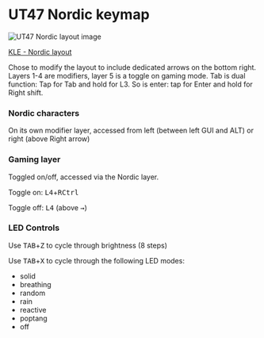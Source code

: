 # UT47 Nordic keymap


![UT47 Nordic layout image](https://i.imgur.com/l7sQY1G.png)

[KLE - Nordic layout](http://www.keyboard-layout-editor.com/##@_name=UT47%20-%20Nordic%20layout&author=neonSpork%3B&@_a:7%3B&=Esc&=Q&=W&=E&=R&=T&=Y&=U&=I&=O&=P&_w:1.5%3B&=Backspace%3B&@_c=%23c75656&a:4&w:1.25%3B&=%0A%0A%0AL3%0A%0A%0A%0A%0A%0ATab&_c=%23cccccc&a:7%3B&=A&=S&=D&=F&=G&=H&=J&=K&=L&='&_a:4&w:1.25%3B&=Enter%0A%0A%0ARShift%3B&@_a:7&w:1.5%3B&=LShift&=Z&=X&=C&=V&=B&=N&=M&=,&=.&=%2F&uarr%2F%3B&_c=%23bb45c4%3B&=L4%3B&@_c=%23cccccc%3B&=LCtrl&=LGUI&_c=%23bb45c4%3B&=L4&_c=%23cccccc%3B&=LAlt&_c=%2333aaff&w:1.25%3B&=L2&_c=%23cccccc&w:2%3B&=Space&_c=%23f5b047&w:1.25%3B&=L1&_c=%23cccccc%3B&=RCtrl&=%2F&larr%2F%3B&=%2F&darr%2F%3B&=%2F&rarr%2F%3B%3B&@_y:0.25&c=%23f5b047%3B&=%7C&=1&=2&=3&=4&=5&=6&=7&=8&=9&=0&_w:1.5%3B&=Delete%3B&@_w:1.25%3B&=&=&=&=&=&=&=&=&=+&=%2F=&=*&_w:1.25%3B&=%2F%2F%3B&@_w:1.5%3B&=&=&=&=&=&=&=&=&=-&=%2F_&=PgUp&=%3B&@=&=&=&=Caps&_w:1.25%3B&=&_w:2%3B&=&_w:1.25%3B&=&=&=Home&=PgDn&=End%3B&@_y:0.25&c=%2333aaff%3B&=%C2%A7&=!&=%22&=%23&=%C2%A4&=%25&=%2F&&=%2F%2F&=%2F=&=+&=%5C&_w:1.5%3B&=Delete%3B&@_w:1.25%3B&=&=&=%3F&=%7B&=%5B&=(&=)&=%5D&=%7D&=F10&=F11&_w:1.25%3B&=F12%3B&@_w:1.5%3B&=&=F1&=F2&=F3&=F4&=F5&=F6&=F7&=F8&=F9&=PgUp&=%3B&@=&=&=&=Caps&_w:1.25%3B&=&_w:2%3B&=&_w:1.25%3B&=&=&=Home&=PgDn&=End%3B&@_y:0.25&c=%23c75656%3B&=Esc&=Calc&_a:5%3B&=www%0A%0A%0A%0A%0A%0Ahome&=My%0A%0A%0A%0A%0A%0AComp&=www%0A%0A%0A%0A%0A%0ARefresh&_a:7%3B&=&=&=&=&=&=PrtScr&_w:1.5%3B&=%3B&@_w:1.25%3B&=&=&=&=&=&=&=&=VolDn&=VolUp&=&=&_w:1.25%3B&=%3B&@_w:1.5%3B&=&=LEDtg&=LEDch&=&=&=RESET&=&=Mute&=&_a:5%3B&=Mouse%0AClick%0A%0A%0A%0A%0ALeft&=Mouse%0A%0A%0A%0A%0A%0AUp&=Mouse%0AClick%0A%0A%0A%0A%0ARight%3B&@_a:7%3B&=&=&=&=&_w:1.25%3B&=&_w:2%3B&=&_w:1.25%3B&=&=&_a:5%3B&=Mouse%0A%0A%0A%0A%0A%0ALeft&=Mouse%0A%0A%0A%0A%0A%0ADown&=Mouse%0A%0A%0A%0A%0A%0ARight%3B&@_y:0.25&c=%23bb45c4&a:7%3B&=&=&=%2F@&=%C2%A3&=$&=~&=&=%C2%A8&=%C2%B4&=%60&=%C3%85&_w:1.5%3B&=%3B&@_w:1.25%3B&=&=&=&=%E2%82%AC&=&=&=&=&=%5E&=%C3%98&=%C3%86&_w:1.25%3B&=%3B&@_w:1.5%3B&=&=%3C&=&=&=&=&=&=%C2%B5&=&=&=&=%3B&@=&=&=&=&_w:1.25%3B&=&_w:2%3B&=&_w:1.25%3B&=&_c=%2345b564&a:5%3B&=L5%0A%0A%0A%0A%0A%0AON&_c=%23bb45c4&a:7%3B&=&=&=%3B&@_y:0.25&c=%2345b564%3B&=Esc&=Q&=W&=E&=R&=T&=Y&=F1&=F2&=F3&=F4&_w:1.5%3B&=Backspace%3B&@_w:1.25%3B&=Tab&=A&=S&=D&=F&=G&=H&=F5&=F6&=F7&=F8&_w:1.25%3B&=Enter%3B&@_w:1.5%3B&=Shift&=1&=2&=3&=4&=5&=6&=F9&=F10&=F11&=%2F&uarr%2F%3B&_c=%23cccccc&a:5%3B&=L5%0A%0A%0A%0A%0A%0AOFF%3B&@_c=%2345b564&a:7%3B&=LCtrl&=Z&=X&=C&_w:1.25%3B&=B&_w:2%3B&=Space&_w:1.25%3B&=M&=V&=%2F&larr%2F%3B&=%2F&darr%2F%3B&=%2F&rarr%2F)


Chose to modify the layout to include dedicated arrows on the bottom right. Layers 1-4 are modifiers, layer 5 is a toggle on gaming mode. Tab is dual function: Tap for Tab and hold for L3. So is enter: tap for Enter and hold for Right shift.

### Nordic characters
On its own modifier layer, accessed from left (between left GUI and ALT) or right (above Right arrow)

### Gaming layer
Toggled on/off, accessed via the Nordic layer.

Toggle on: <kbd>L4</kbd>+<kbd>RCtrl</kbd>

Toggle off: <kbd>L4</kbd> (above <kbd>&rarr;</kbd>)

### LED Controls

Use <kbd>TAB</kbd>+<kbd>Z</kbd> to cycle through brightness (8 steps)

Use <kbd>TAB</kbd>+<kbd>X</kbd> to cycle through the following LED modes:

- solid
- breathing
- random
- rain
- reactive
- poptang
- off
